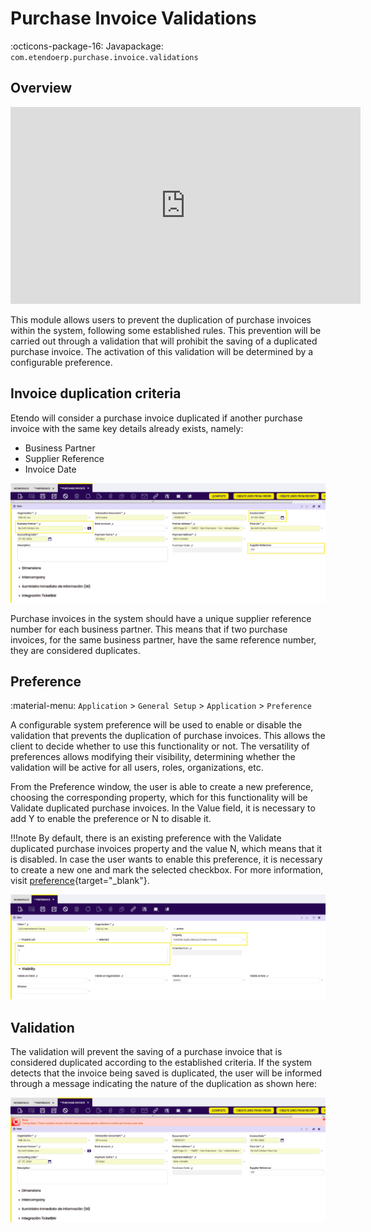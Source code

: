 
# Purchase Invoice Validations
:octicons-package-16: Javapackage: `com.etendoerp.purchase.invoice.validations` 

## Overview
<iframe width="560" height="315" src="https://www.youtube.com/embed/V80-YymMjFg?si=lYvSX9UxojxZVzTG" title="YouTube video player" frameborder="0" allow="accelerometer; autoplay; clipboard-write; encrypted-media; gyroscope; picture-in-picture; web-share" referrerpolicy="strict-origin-when-cross-origin" allowfullscreen></iframe>

This module allows users to prevent the duplication of purchase invoices within the system, following some established rules. This prevention will be carried out through a validation that will prohibit the saving of a duplicated purchase invoice. The activation of this validation will be determined by a configurable preference.

## Invoice duplication criteria

Etendo will consider a purchase invoice duplicated if another purchase invoice with the same key details already exists, namely:

- Business Partner
- Supplier Reference
- Invoice Date

![](../../../../../assets/user-guide/etendo-classic/optional-features/bundles/procurement-extensions/purchaseinvoicevalidation1.png)

Purchase invoices in the system should have a unique supplier reference number for each business partner. This means that if two purchase invoices, for the same business partner, have the same reference number, they are considered duplicates.

## Preference

:material-menu: `Application` > `General Setup` > `Application` > `Preference`

A configurable system preference will be used to enable or disable the validation that prevents the duplication of purchase invoices. This allows the client to decide whether to use this functionality or not. The versatility of preferences allows modifying their visibility, determining whether the validation will be active for all users, roles, organizations, etc.

From the Preference window, the user is able to create a new preference, choosing the corresponding property, which for this functionality will be Validate duplicated purchase invoices. In the Value field, it is necessary to add Y to enable the preference or N to disable it.

!!!note
    By default, there is an existing preference with the Validate duplicated purchase invoices property and the value N, which means that it is disabled. In case the user wants to enable this preference, it is necessary to create a new one and mark the selected checkbox. For more information,  visit [preference](../../../../../user-guide/etendo-classic/basic-features/general-setup/application.md#preference){target="_blank"}.

![](../../../../../assets/user-guide/etendo-classic/optional-features/bundles/procurement-extensions/purchaseinvoicevalidation2.png)

## Validation

The validation will prevent the saving of a purchase invoice that is considered duplicated according to the established criteria. If the system detects that the invoice being saved is duplicated, the user will be informed through a message indicating the nature of the duplication as shown here:

![](../../../../../assets/user-guide/etendo-classic/optional-features/bundles/procurement-extensions/purchaseinvoicevalidation3.png)